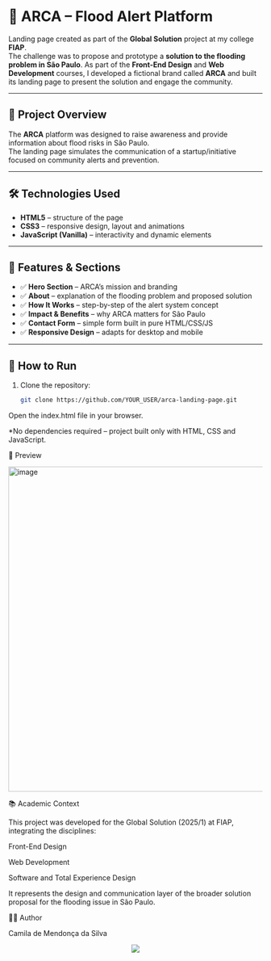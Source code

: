 # 🌊 ARCA – Flood Alert Platform 

Landing page created as part of the **Global Solution** project at my college **FIAP**.  
The challenge was to propose and prototype a **solution to the flooding problem in São Paulo**. 
As part of the **Front-End Design** and **Web Development** courses, I developed a fictional brand called **ARCA** and built its landing page to present the solution and engage the community.

---

## 📌 Project Overview

The **ARCA** platform was designed to raise awareness and provide information about flood risks in São Paulo.  
The landing page simulates the communication of a startup/initiative focused on community alerts and prevention.

---

## 🛠 Technologies Used
- **HTML5** – structure of the page  
- **CSS3** – responsive design, layout and animations  
- **JavaScript (Vanilla)** – interactivity and dynamic elements  

---

## 🎨 Features & Sections
- ✅ **Hero Section** – ARCA’s mission and branding  
- ✅ **About** – explanation of the flooding problem and proposed solution  
- ✅ **How It Works** – step-by-step of the alert system concept  
- ✅ **Impact & Benefits** – why ARCA matters for São Paulo  
- ✅ **Contact Form** – simple form built in pure HTML/CSS/JS  
- ✅ **Responsive Design** – adapts for desktop and mobile  

---

## 🚀 How to Run

1. Clone the repository:
   ```bash
   git clone https://github.com/YOUR_USER/arca-landing-page.git


Open the index.html file in your browser.

*No dependencies required – project built only with HTML, CSS and JavaScript.

📸 Preview

<img width="1359" height="644" alt="image" src="https://github.com/user-attachments/assets/8144f203-bde1-4085-9d43-63095b567edc" />


📚 Academic Context

This project was developed for the Global Solution (2025/1) at FIAP, integrating the disciplines:

Front-End Design

Web Development

Software and Total Experience Design

It represents the design and communication layer of the broader solution proposal for the flooding issue in São Paulo.

👩‍💻 Author

Camila de Mendonça da Silva

<p align="center">
  <a href="www.linkedin.com/in/camila-mendonça-6b9640353" target="_blank"><img src="https://img.shields.io/badge/LinkedIn-%230077B5.svg?&style=for-the-badge&logo=linkedin&logoColor=white" /></a>
</p>

